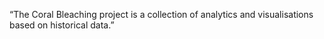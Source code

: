 “The Coral Bleaching project is a collection of analytics and visualisations based on historical data.”
